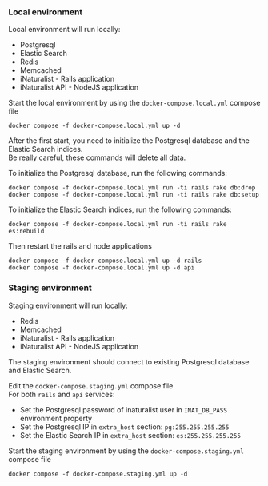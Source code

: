 
### Local environment

Local environment will run locally:
- Postgresql
- Elastic Search
- Redis
- Memcached
- iNaturalist - Rails application
- iNaturalist API - NodeJS application

Start the local environment by using the `docker-compose.local.yml` compose file
```
docker compose -f docker-compose.local.yml up -d
```

After the first start, you need to initialize the Postgresql database and the Elastic Search indices. \
Be really careful, these commands will delete all data.

To initialize the Postgresql database, run the following commands:
```
docker compose -f docker-compose.local.yml run -ti rails rake db:drop
docker compose -f docker-compose.local.yml run -ti rails rake db:setup
```

To initialize the Elastic Search indices, run the following commands:
```
docker compose -f docker-compose.local.yml run -ti rails rake es:rebuild
```

Then restart the rails and node applications
```
docker compose -f docker-compose.local.yml up -d rails
docker compose -f docker-compose.local.yml up -d api
```

### Staging environment

Staging environment will run locally:
- Redis
- Memcached
- iNaturalist - Rails application
- iNaturalist API - NodeJS application

The staging environment should connect to existing Postgresql database and Elastic Search.

Edit the `docker-compose.staging.yml` compose file \
For both `rails` and `api` services: 
- Set the Postgresql password of inaturalist user in `INAT_DB_PASS` environment property
- Set the Postgresql IP in `extra_host` section: `pg:255.255.255.255`
- Set the Elastic Search IP in `extra_host` section: `es:255.255.255.255`

Start the staging environment by using the `docker-compose.staging.yml` compose file
```
docker compose -f docker-compose.staging.yml up -d
```

